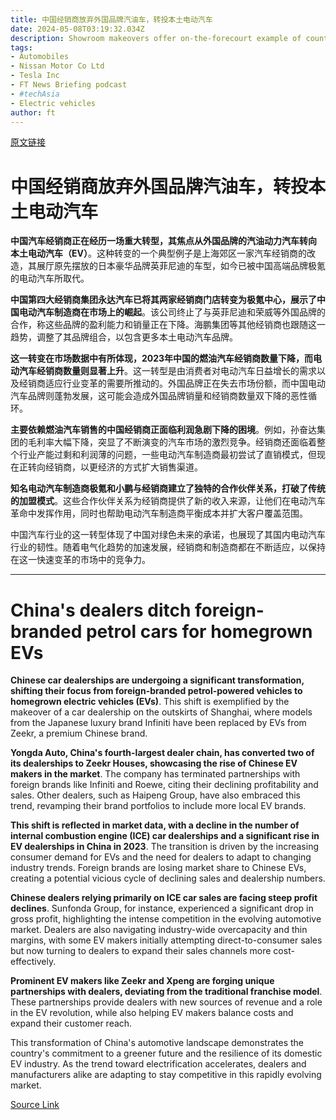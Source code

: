 ```yaml
---
title: 中国经销商放弃外国品牌汽油车，转投本土电动汽车
date: 2024-05-08T03:19:32.034Z
description: Showroom makeovers offer on-the-forecourt example of country’s pivot to greener vehicles
tags: 
- Automobiles
- Nissan Motor Co Ltd
- Tesla Inc
- FT News Briefing podcast
- #techAsia
- Electric vehicles
author: ft
---
```


[原文链接](https://ft.com/content/2d3dec26-0613-425f-87cf-71183db8038f)

# 中国经销商放弃外国品牌汽油车，转投本土电动汽车

**中国汽车经销商正在经历一场重大转型，其焦点从外国品牌的汽油动力汽车转向** **本土电动汽车（EV）**。这种转变的一个典型例子是上海郊区一家汽车经销商的改造，其展厅原先摆放的日本豪华品牌英菲尼迪的车型，如今已被中国高端品牌极氪的电动汽车所取代。

**中国第四大经销商集团永达汽车已将其两家经销商门店转变为极氪中心，展示了中国电动汽车制造商在市场上的崛起**。该公司终止了与英菲尼迪和荣威等外国品牌的合作，称这些品牌的盈利能力和销量正在下降。海鹏集团等其他经销商也跟随这一趋势，调整了其品牌组合，以包含更多本土电动汽车品牌。

**这一转变在市场数据中有所体现，2023年中国的燃油汽车经销商数量下降，而电动汽车经销商数量则显著上升**。这一转型是由消费者对电动汽车日益增长的需求以及经销商适应行业变革的需要所推动的。外国品牌正在失去市场份额，而中国电动汽车品牌则蓬勃发展，这可能会造成外国品牌销量和经销商数量双下降的恶性循环。

**主要依赖燃油汽车销售的中国经销商正面临利润急剧下降的困境**。例如，孙奋达集团的毛利率大幅下降，突显了不断演变的汽车市场的激烈竞争。经销商还面临着整个行业产能过剩和利润薄的问题，一些电动汽车制造商最初尝试了直销模式，但现在正转向经销商，以更经济的方式扩大销售渠道。

**知名电动汽车制造商极氪和小鹏与经销商建立了独特的合作伙伴关系，打破了传统的加盟模式**。这些合作伙伴关系为经销商提供了新的收入来源，让他们在电动汽车革命中发挥作用，同时也帮助电动汽车制造商平衡成本并扩大客户覆盖范围。

中国汽车行业的这一转型体现了中国对绿色未来的承诺，也展现了其国内电动汽车行业的韧性。随着电气化趋势的加速发展，经销商和制造商都在不断适应，以保持在这一快速变革的市场中的竞争力。

---

# China's dealers ditch foreign-branded petrol cars for homegrown EVs

**Chinese car dealerships are undergoing a significant transformation, shifting their focus from foreign-branded petrol-powered vehicles to** **homegrown electric vehicles (EVs)**. This shift is exemplified by the makeover of a car dealership on the outskirts of Shanghai, where models from the Japanese luxury brand Infiniti have been replaced by EVs from Zeekr, a premium Chinese brand. 

**Yongda Auto, China's fourth-largest dealer chain, has converted two of its dealerships to Zeekr Houses, showcasing the rise of Chinese EV makers in the market**. The company has terminated partnerships with foreign brands like Infiniti and Roewe, citing their declining profitability and sales. Other dealers, such as Haipeng Group, have also embraced this trend, revamping their brand portfolios to include more local EV brands. 

**This shift is reflected in market data, with a decline in the number of internal combustion engine (ICE) car dealerships and a significant rise in EV dealerships in China in 2023**. The transition is driven by the increasing consumer demand for EVs and the need for dealers to adapt to changing industry trends. Foreign brands are losing market share to Chinese EVs, creating a potential vicious cycle of declining sales and dealership numbers. 

**Chinese dealers relying primarily on ICE car sales are facing steep profit declines**. Sunfonda Group, for instance, experienced a significant drop in gross profit, highlighting the intense competition in the evolving automotive market. Dealers are also navigating industry-wide overcapacity and thin margins, with some EV makers initially attempting direct-to-consumer sales but now turning to dealers to expand their sales channels more cost-effectively. 

**Prominent EV makers like Zeekr and Xpeng are forging unique partnerships with dealers, deviating from the traditional franchise model**. These partnerships provide dealers with new sources of revenue and a role in the EV revolution, while also helping EV makers balance costs and expand their customer reach. 

This transformation of China's automotive landscape demonstrates the country's commitment to a greener future and the resilience of its domestic EV industry. As the trend toward electrification accelerates, dealers and manufacturers alike are adapting to stay competitive in this rapidly evolving market.

[Source Link](https://ft.com/content/2d3dec26-0613-425f-87cf-71183db8038f)

